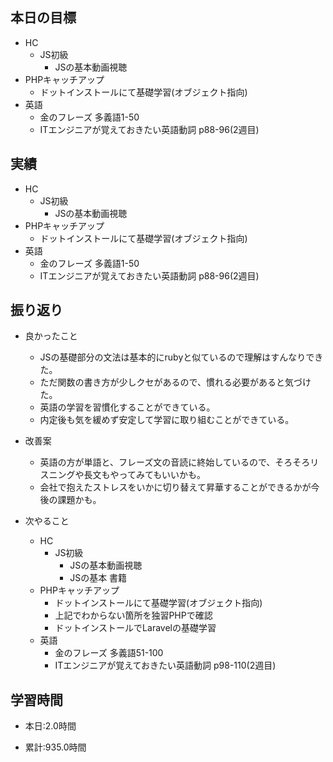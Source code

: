 
## 本日の目標
  - HC
    - JS初級
      - JSの基本動画視聴
  - PHPキャッチアップ
    - ドットインストールにて基礎学習(オブジェクト指向)
  - 英語
    - 金のフレーズ 多義語1-50
    - ITエンジニアが覚えておきたい英語動詞 p88-96(2週目)


## 実績
  - HC
    - JS初級
      - JSの基本動画視聴
  - PHPキャッチアップ
    - ドットインストールにて基礎学習(オブジェクト指向)
  - 英語
    - 金のフレーズ 多義語1-50
    - ITエンジニアが覚えておきたい英語動詞 p88-96(2週目)


## 振り返り
- 良かったこと
  - JSの基礎部分の文法は基本的にrubyと似ているので理解はすんなりできた。
  - ただ関数の書き方が少しクセがあるので、慣れる必要があると気づけた。
  - 英語の学習を習慣化することができている。
  - 内定後も気を緩めず安定して学習に取り組むことができている。
- 改善案
  - 英語の方が単語と、フレーズ文の音読に終始しているので、そろそろリスニングや長文もやってみてもいいかも。
  - 会社で抱えたストレスをいかに切り替えて昇華することができるかが今後の課題かも。

- 次やること
  - HC
    - JS初級
      - JSの基本動画視聴
      - JSの基本 書籍
  - PHPキャッチアップ
    - ドットインストールにて基礎学習(オブジェクト指向)
    - 上記でわからない箇所を独習PHPで確認
    - ドットインストールでLaravelの基礎学習
  - 英語
    - 金のフレーズ 多義語51-100
    - ITエンジニアが覚えておきたい英語動詞 p98-110(2週目)



## 学習時間
- 本日:2.0時間

- 累計:935.0時間